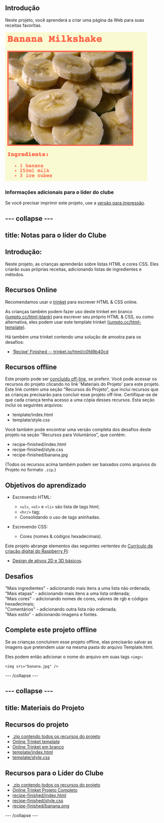 ## Introdução

Neste projeto, você aprenderá a criar uma página da Web para suas receitas favoritas.

![captura de tela](images/recipe-final.png)

### Informações adicionais para o líder do clube

Se você precisar imprimir este projeto, use a [versão para impressão](https://projects.raspberrypi.org/en/projects/recipe/print).

## \--- collapse \---

## title: Notas para o líder do Clube

## Introdução:

Neste projeto, as crianças aprenderão sobre listas HTML e cores CSS. Eles criarão suas próprias receitas, adicionando listas de ingredientes e métodos.

## Recursos Online

Recomendamos usar o [trinket](https://trinket.io/) para escrever HTML & CSS online.

As crianças também podem fazer uso deste trinket em branco [ (jumpto.cc/html-blank)](http://jumpto.cc/html-blank) para escrever seu próprio HTML & CSS, ou como alternativa, eles podem usar este template trinket [ (jumpto.cc/html-template)](http://jumpto.cc/html-template).

Há também uma trinket contendo uma solução de amostra para os desafios:

+ [‘Recipe’ Finished -- trinket.io/html/c0fd9b40cd](https://trinket.io/html/c0fd9b40cd)

## Recursos offline

Este projeto pode ser [concluído off-line](https://www.codeclubprojects.org/en-GB/resources/webdev-working-offline/), se preferir. Você pode acessar os recursos do projeto clicando no link 'Materiais do Projeto' para este projeto. Este link contém uma seção "Recursos do Projeto", que inclui recursos que as crianças precisarão para concluir esse projeto off-line. Certifique-se de que cada criança tenha acesso a uma cópia desses recursos. Esta seção inclui os seguintes arquivos:

+ template/index.html
+ template/style.css

Você também pode encontrar uma versão completa dos desafios deste projeto na seção "Recursos para Voluntários", que contém:

+ recipe-finished/index.html
+ recipe-finished/style.css
+ recipe-finished/banana.jpg

(Todos os recursos acima também podem ser baixados como arquivos do Projeto no formato `.zip`.)

## Objetivos do aprendizado

+ Escrevendo HTML:
    
    + `<ul>`, `<ol>` e `<li>` são lista de tags html;
    + `<hr/>` tag;
    + Consolidando o uso de tags aninhadas.

+ Escrevendo CSS:
    
    + Cores (nomes & códigos hexadecimais).

Este projeto abrange elementos das seguintes vertentes do [ Currículo de criação digital do Raspberry Pi](http://rpf.io/curriculum):

+ [Design de ativos 2D e 3D básicos](https://www.raspberrypi.org/curriculum/design/creator).

## Desafios

"Mais ingredientes" - adicionando mais itens a uma lista não ordenada;  
"Mais etapas" - adicionando mais itens a uma lista ordenada;  
"Mais cores" - adicionando nomes de cores, valores de rgb e códigos hexadecimais;  
"Comentários" - adicionando outra lista não ordenada;  
"Mais estilo" - adicionando imagens e fontes.

## Complete este projeto offline

Se as crianças concluírem esse projeto offline, elas precisarão salvar as imagens que pretendem usar na mesma pasta do arquivo Template.html.

Eles podem então adicionar o nome do arquivo em suas tags `<img>`:

    <img src="banana.jpg" />
    

\--- /collapse \---

## \--- collapse \---

## title: Materiais do Projeto

## Recursos do projeto

+ [.zip contendo todos os recursos do projeto](resources/recipe-project-resources.zip)
+ [Online Trinket template](http://jumpto.cc/trinket-template)
+ [Online Trinket em branco](http://jumpto.cc/trinket-blank)
+ [template/index.html](resources/template-index.html)
+ [template/style.css](resources/template-style.css)

## Recursos para o Líder do Clube

+ [.zip contendo todos os recursos do projeto](resources/recipe-volunteer-resources.zip)
+ [Online Trinket Projeto Completo](https://trinket.io/html/c0fd9b40cd)
+ [recipe-finished/index.html](resources/recipe-finished-index.html)
+ [recipe-finished/style.css](resources/recipe-finished-style.css)
+ [recipe-finished/banana.png](resources/recipe-finished-banana.png)

\--- /collapse \---